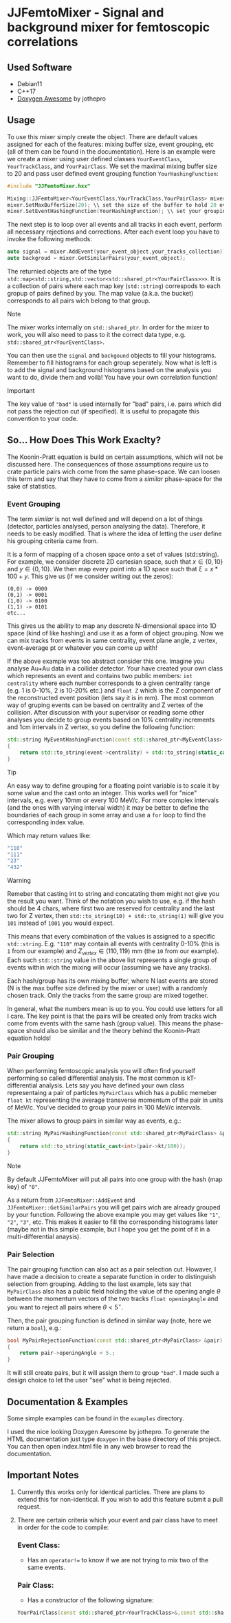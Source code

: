 # JJFemtoMixer - Signal and background mixer for femtoscopic correlations

## Used Software

- Debian11
- C++17
- [Doxygen Awesome](https://github.com/jothepro/doxygen-awesome-css) by jothepro

## Usage

To use this mixer simply create the object. There are default values assigned for each of the features: mixing buffer size, event grouping, etc (all of them can be found in the documentation). Here is an example were we create a mixer using user defined classes `YourEventClass`, `YourTrackClass`, and `YourPairClass`. We set the maximal mixing buffer size to 20 and pass user defined event grouping function `YourHashingFunction`:

```c++
#include "JJFemtoMixer.hxx"

Mixing::JJFemtoMixer<YourEventClass,YourTrackClass,YourPairClass> mixer;
mixer.SetMaxBufferSize(20); \\ set the size of the buffer to hold 20 events max in each group
mixer.SetEventHashingFunction(YourHashingFunction); \\ set your grouping of events
```

The next step is to loop over all events and all tracks in each event, perform all necessary rejections and corrections.
After each event loop you have to invoke the following methods:

```c++
auto signal = mixer.AddEvent(your_event_object,your_tracks_collection);
auto backgroud = mixer.GetSimilarPairs(your_event_object);
```

The returnied objects are of the type `std::map<std::string,std::vector<std::shared_ptr<YourPairClass>>>`. It is a collection of pairs where each map key (`std::string`) correspods to each gropup of pairs defined by you. The map value (a.k.a. the bucket) corresponds to all pairs wich belong to that group.

> [!NOTE]
> The mixer works internally on `std::shared_ptr`. In order for the mixer to work, you will also need to pass to it the correct data type, e.g. `std::shared_ptr<YourEventClass>`.

You can then use the `signal` and `backgound` objects to fill your histograms. Remember to fill histograms for each group seperately. Now what is left is to add the signal and background histograms based on the analysis you want to do, divide them and voilà! You have your own correlation function!

> [!IMPORTANT]
> The key value of `"bad"` is used internally for "bad" pairs, i.e. pairs which did not pass the rejection cut (if specified). It is useful to propagate this convention to your code.

## So... How Does This Work Exaclty?

The Koonin-Pratt equation is build on certain assumptions, which will not be discussed here. The consequences of those assumptions require us to crate particle pairs wich come from the same phase-space. We can loosen this term and say that they have to come from a *similar* phase-space for the sake of statistics.

### Event Grouping

The term *similar* is not well defined and will depend on a lot of things (detector, particles analysed, person analysing the data). Therefore, it needs to be easly modified. That is where the idea of letting the user define his grouping criteria came from.

It is a form of mapping of a chosen space onto a set of values (std::string). For example, we consider discrete 2D cartesian space, such that $x \in \{0,10\}$ and $y \in \{0,10\}$. We then map every point into a 1D space such that $\xi = x*100 + y$. This give us (if we consider writing out the zeros):

```text
(0,0) -> 0000
(0,1) -> 0001
(1,0) -> 0100
(1,1) -> 0101
etc...
```

This gives us the ability to map any descrete N-dimensional space into 1D space (kind of like hashing) and use it as a form of object grouping. Now we can mix tracks from events in same centrality, event plane angle, z vertex, event-average pt or whatever you can come up with!

If the above example was too abstract consider this one.
Imagine you analyse Au+Au data in a collider detector. Your have created your own class which represents an event and contains two public members: `int centrality` where each number corresponds to a given centrality range (e.g. 1 is 0-10%, 2 is 10-20% etc.) and `float Z` which is the Z component of the reconstructed event position (lets say it is in mm). The most common way of gruping events can be based on centrality and Z vertex of the collision. After discussion with your supervisor or reading some other analyses you decide to group events based on 10% centrality increments and 1cm intervals in Z vertex, so you define the following function:

```c++
std::string MyEventHashingFunction(const std::shared_ptr<MyEventClass> &event)
{
    return std::to_string(event->centrality) + std::to_string(static_cast<int>(event->Z/10));
}
```

> [!TIP]
> An easy way to define grouping for a floating point variable is to scale it by some value and the cast onto an integer. This works well for "nice" intervals, e.g. every 10mm or every 100 MeV/c. For more complex intervals (and the ones with varying interval width) it may be better to define the boundaries of each group in some array and use a `for` loop to find the corresponding index value.

Which may return values like:

```sh
"110"
"111"
"23"
"432"
```

> [!WARNING]
> Remeber that casting int to string and concatating them might not give you the result you want. Think of the notation you wish to use, e.g. if the hash should be 4 chars, where first two are reserved for centrality and the last two for Z vertex, then `std::to_string(10) + std::to_string(1)` will give you `101` instead of `1001` you would expect.

This means that every combination of the values is assigned to a specific `std::string`. E.g. `"110"` may contain all events with centrality 0-10% (this is `1` from our example) and $Z_{vertex} \in (110,119)$ mm (the `10` from our example). Each such `std::string` value in the above list represents a single group of events within wich the mixing will occur (assuming we have any tracks).

Each hash/group has its own mixing buffer, where N last events are stored (N is the max buffer size defined by the mixer or user) with a randomly chosen track. Only the tracks from the same group are mixed together.

In general, what the numbers mean is up to you. You could use letters for all I care. The key point is that the pairs will be created only from tracks wich come from events with the same hash (group value). This means the phase-space should also be similar and the theory behind the Koonin-Pratt equation holds!

### Pair Grouping

When performing femtoscopic analysis you will often find yourself performing so called differential analysis. The most common is kT-differential analysis. Lets say you have defined your own class representaing a pair of particles `MyPairClass` which has a public memeber `float kt` representing the average transverse momentum of the pair in units of MeV/c. You've decided to group your pairs in 100 MeV/c intervals. 

The mixer allows to group pairs in similar way as events, e.g.:

```c++
std::string MyPairHashingFunction(const std::shared_ptr<MyPairClass> &pair)
{
    return std::to_string(static_cast<int>(pair->kt/100));
}
```
> [!NOTE]
> By default JJFemtoMixer will put all pairs into one group with the hash (map key) of `"0"`.

As a return from `JJFemtoMixer::AddEvent` and `JJFemtoMixer::GetSimilarPairs` you will get pairs wich are already grouped by your function. Following the above example you may get values like `"1"`, `"2"`, `"3"`, etc. This makes it easier to fill the corresponding histograms later (maybe not in this simple example, but I hope you get the point of it in a multi-differential anaysis). 

### Pair Selection

The pair grouping function can also act as a pair selection cut. Howaver, I have made a decision to create a separate function in order to distinguish selection from grouping. Adding to the last example, lets say that `MyPairClass` also has a public field holding the value of the opening angle $\theta$ between the momentum vectors of the two tracks `float openingAngle` and you want to reject all pairs where $\theta < 5^\circ$. 

Then, the pair grouping function is defined in similar way (note, here we return a `bool`), e.g.:

```c++
bool MyPairRejectionFunction(const std::shared_ptr<MyPairClass> &pair)
{
    return pair->openingAngle < 5.;
}
```

It will still create pairs, but it will assign them to group `"bad"`. I made such a design choice to let the user "see" what is being rejected.

## Documentation & Examples

Some simple examples can be found in the `examples` directory.

I used the nice looking Doxygen Awesome by jothepro. To generate the HTML documentation just type `doxygen` in the base directory of this project. You can then open index.html file in any web browser to read the documentation.

## Important Notes

1. Currently this works only for identical particles. There are plans to extend this for non-identical. If you wish to add this feature submit a pull request.

2. There are certain criteria which your event and pair class have to meet in order for the code to compile:

    ### Event Class:
    - Has an `operator!=` to know if we are not trying to mix two of the same events.

    ### Pair Class:
    - Has a constructor of the following signature:
    ```c++
    YourPairClass(const std::shared_ptr<YourTrackClass>&,const std::shared_ptr<YourTrackClass>&)
    ```